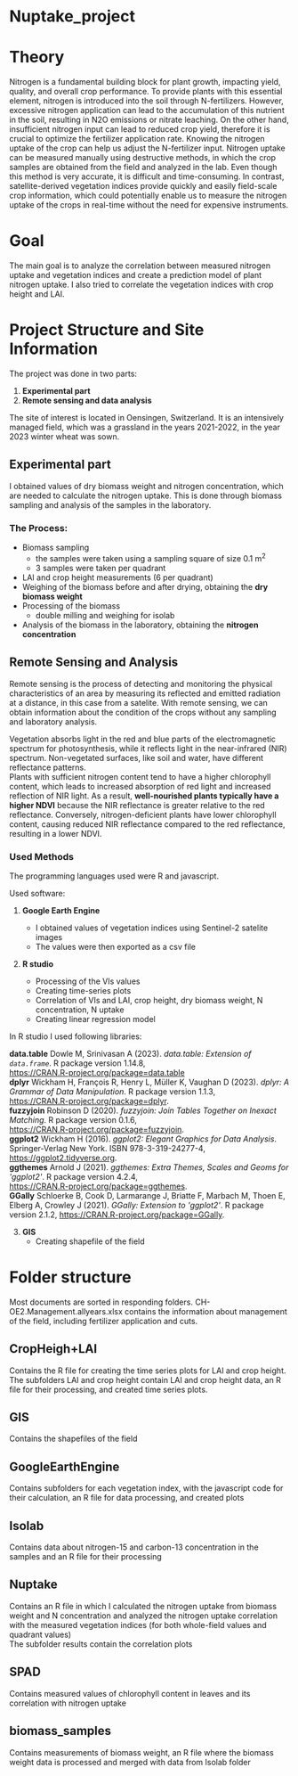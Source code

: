 # Nuptake_project

# Theory
Nitrogen is a fundamental building block for plant growth, impacting yield, quality, and overall crop performance. To provide plants with this essential element, nitrogen is introduced into the soil through N-fertilizers. However, excessive nitrogen application can lead to the accumulation of this nutrient in the soil, resulting in N2O emissions or nitrate leaching. On the other hand, insufficient nitrogen input can lead to reduced crop yield, therefore it is crucial to optimize the fertilizer application rate. Knowing the nitrogen uptake of the crop can help us adjust the N-fertilizer input. Nitrogen uptake can be measured manually using destructive methods, in which the crop samples are obtained from the field and analyzed in the lab. Even though this method is very accurate, it is difficult and time-consuming. In contrast, satellite-derived vegetation indices provide quickly and easily field-scale crop information, which could potentially enable us to measure the nitrogen uptake of the crops in real-time without the need for expensive instruments. 

# Goal
The main goal is to analyze the correlation between measured nitrogen uptake and vegetation indices and create a prediction model of plant nitrogen uptake.
I also tried to correlate the vegetation indices with crop height and LAI.

# Project Structure and Site Information
The project was done in two parts:

1. <b>Experimental part</b>
2. <b>Remote sensing and data analysis</b>

The site of interest is located in Oensingen, Switzerland. It is an intensively managed field, which was a grassland in the years 2021-2022, in the year 2023 winter wheat was sown.

## Experimental part
I obtained values of dry biomass weight and nitrogen concentration, which are needed to calculate the nitrogen uptake. This is done through biomass sampling and analysis of the samples in the laboratory.

### The Process:
+ Biomass sampling
  - the samples were taken using a sampling square of size 0.1 m<sup>2</sup>
  - 3 samples were taken per quadrant
+ LAI and crop height measurements (6 per quadrant)
+ Weighing of the biomass before and after drying, obtaining the <b>dry biomass weight</b>
+ Processing of the biomass
  - double milling and weighing for isolab
+ Analysis of the biomass in the laboratory, obtaining the <b>nitrogen concentration</b>

## Remote Sensing and Analysis
Remote sensing is the process of detecting and monitoring the physical characteristics of an area by measuring its reflected and emitted radiation at a distance, in this case from a satelite. With remote sensing, we can obtain information about the condition of the crops without any sampling and laboratory analysis.

Vegetation absorbs light in the red and blue parts of the electromagnetic spectrum for photosynthesis, while it reflects light in the near-infrared (NIR) spectrum. Non-vegetated surfaces, like soil and water, have different reflectance patterns. <br>
Plants with sufficient nitrogen content tend to have a higher chlorophyll content, which leads to increased absorption of red light and increased reflection of NIR light.
As a result, **well-nourished plants typically have a higher NDVI** because the NIR reflectance is greater relative to the red reflectance.
Conversely, nitrogen-deficient plants have lower chlorophyll content, causing reduced NIR reflectance compared to the red reflectance, resulting in a lower NDVI.

### Used Methods
The programming languages used were R and javascript.

Used software:

1. <b>Google Earth Engine</b>
   - I obtained values of vegetation indices using Sentinel-2 satelite images
   - The values were then exported as a csv file

2. <b>R studio</b>
   - Processing of the VIs values
   - Creating time-series plots
   - Correlation of VIs and LAI, crop height, dry biomass weight, N concentration, N uptake
   - Creating linear regression model

In R studio I used following libraries:

**data.table** Dowle M, Srinivasan A (2023). _data.table: Extension of `data.frame`_. R package version 1.14.8, <br> <https://CRAN.R-project.org/package=data.table> <br>
**dplyr** Wickham H, François R, Henry L, Müller K, Vaughan D (2023). _dplyr: A Grammar of Data Manipulation_. R package version 1.1.3, <br> <https://CRAN.R-project.org/package=dplyr>. <br>
**fuzzyjoin** Robinson D (2020). _fuzzyjoin: Join Tables Together on Inexact Matching_. R package version 0.1.6, <br> <https://CRAN.R-project.org/package=fuzzyjoin>. <br>
**ggplot2** Wickham H (2016). _ggplot2: Elegant Graphics for Data Analysis_. Springer-Verlag New York. ISBN 978-3-319-24277-4, <br> <https://ggplot2.tidyverse.org>. <br>
**ggthemes** Arnold J (2021). _ggthemes: Extra Themes, Scales and Geoms for 'ggplot2'_. R package version 4.2.4, <br> <https://CRAN.R-project.org/package=ggthemes>. <br>
**GGally** Schloerke B, Cook D, Larmarange J, Briatte F, Marbach M, Thoen E, Elberg A, Crowley J (2021). _GGally: Extension to 'ggplot2'_. R package version 2.1.2, <https://CRAN.R-project.org/package=GGally>. <br>
  
3. <b>GIS</b>
   - Creating shapefile of the field

# Folder structure
Most documents are sorted in responding folders. 
CH-OE2.Management.allyears.xlsx contains the information about management of the field, including fertilizer application and cuts.

## CropHeigh+LAI
Contains the R file for creating the time series plots for LAI and crop height. <br>
The subfolders LAI and crop height contain LAI and crop height data, an R file for their processing, and created time series plots.

## GIS
Contains the shapefiles of the field

## GoogleEarthEngine
Contains subfolders for each vegetation index, with the javascript code for their calculation, an R file for data processing, and created plots

## Isolab
Contains data about nitrogen-15 and carbon-13 concentration in the samples and an R file for their processing

## Nuptake
Contains an R file in which I calculated the nitrogen uptake from biomass weight and N concentration and analyzed the nitrogen uptake correlation with the measured vegetation indices (for both whole-field values and quadrant values) <br>
The subfolder results contain the correlation plots

## SPAD
Contains measured values of chlorophyll content in leaves and its correlation with nitrogen uptake

## biomass_samples
Contains measurements of biomass weight, an R file where the biomass weight data is processed and merged with data from Isolab folder
